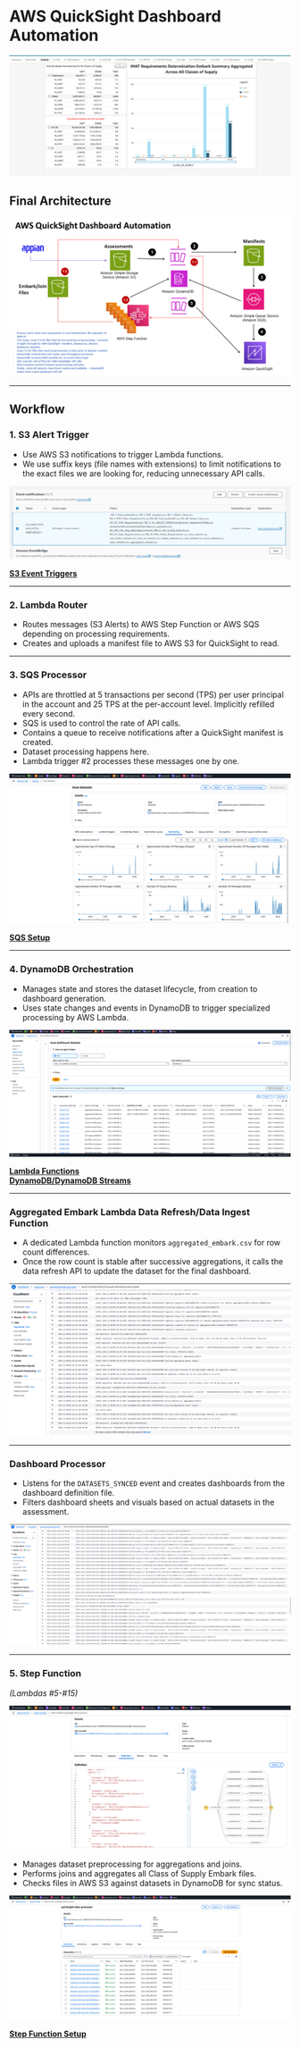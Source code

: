# **AWS QuickSight Dashboard Automation**

![IMAT Dashboard](README/dashboard1.png)

## Final Architecture

![AWS Final Architecture](README/qs_arch.png)

---

## Workflow

### **1. S3 Alert Trigger**

- Use AWS S3 notifications to trigger Lambda functions. 
- We use suffix keys (file names with extensions) to limit notifications to the exact files we are looking for, reducing unnecessary API calls.

![S3 Alerts](README/s3_trigger_file_filter.png)

[**S3 Event Triggers**](https://github.com/canallc/quicksight-dashboard-automation/tree/main/setup/s3_events)

---

### **2. Lambda Router**

- Routes messages (S3 Alerts) to AWS Step Function or AWS SQS depending on processing requirements.
- Creates and uploads a manifest file to AWS S3 for QuickSight to read.

---

### **3. SQS Processor**

- APIs are throttled at 5 transactions per second (TPS) per user principal in the account and 25 TPS at the per-account level. 
  Implicitly refilled every second. 
- SQS is used to control the rate of API calls.
- Contains a queue to receive notifications after a QuickSight manifest is created.
- Dataset processing happens here.
- Lambda trigger #2 processes these messages one by one.

![SQS Processing](README/sqs.png)

[**SQS Setup**](https://github.com/canallc/quicksight-dashboard-automation/tree/main/setup/sqs)

---

### **4. DynamoDB Orchestration**

- Manages state and stores the dataset lifecycle, from creation to dashboard generation.
- Uses state changes and events in DynamoDB to trigger specialized processing by AWS Lambda.

![DynamoDB](README/dynamodb.png)

[**Lambda Functions**](https://github.com/canallc/quicksight-dashboard-automation/tree/main/setup/lambda)  
[**DynamoDB/DynamoDB Streams**](https://github.com/canallc/quicksight-dashboard-automation/tree/main/setup/dynamoDB)

---

### **Aggregated Embark Lambda Data Refresh/Data Ingest Function**

- A dedicated Lambda function monitors `aggregated_embark.csv` for row count differences.
- Once the row count is stable after successive aggregations, it calls the data refresh API to update the dataset for the final dashboard.

![Dataset Ingest/Refresh](README/dataset_ingest.png)

---

### **Dashboard Processor**

- Listens for the `DATASETS_SYNCED` event and creates dashboards from the dashboard definition file.
- Filters dashboard sheets and visuals based on actual datasets in the assessment.

![DATASET_SYNC](README/dataset_sync.png)

---

### **5. Step Function**
*(Lambdas #5-#15)*

![State Machine Model](README/state_machine2.png)

- Manages dataset preprocessing for aggregations and joins.
- Performs joins and aggregates all Class of Supply Embark files.
- Checks files in AWS S3 against datasets in DynamoDB for sync status.

![State Machine Processing](README/state_machine.png)

[**Step Function Setup**](https://github.com/canallc/quicksight-dashboard-automation/tree/main/setup/step_functions)
